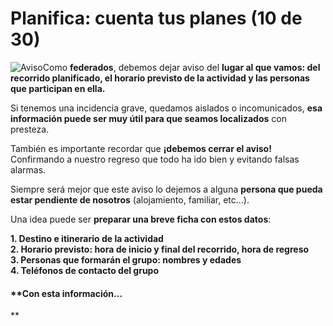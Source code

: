 # Planifica: cuenta tus planes (10 de 30)

![Aviso](./gps_files/CUENTA_PLANES.jpg)Como **federados**, debemos dejar aviso del **lugar al que vamos: del recorrido planificado, el horario previsto de la actividad y las personas que participan en ella.**

Si tenemos una incidencia grave, quedamos aislados o incomunicados, **esa información puede ser muy útil para que seamos localizados** con presteza.

También es importante recordar que **¡debemos cerrar el aviso!** Confirmando a nuestro regreso que todo ha ido bien y evitando falsas alarmas.

Siempre será mejor que este aviso lo dejemos a alguna **persona que pueda estar pendiente de nosotros** (alojamiento, familiar, etc...).

Una idea puede ser **preparar una breve ficha con estos datos**:

**1\. Destino e itinerario de la actividad**  
**2\. Horario previsto: hora de inicio y final del recorrido, hora de regreso**  
**3\. Personas que formarán el grupo: nombres y edades**  
**4\. Teléfonos de contacto del grupo**

#### **Con esta información...  
**